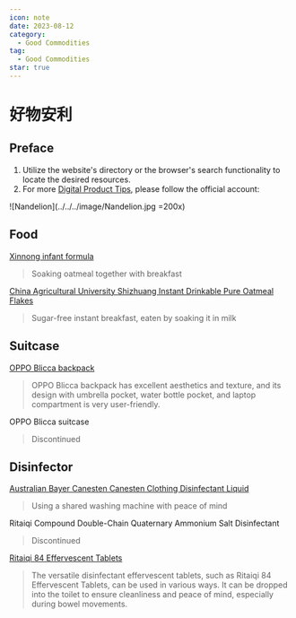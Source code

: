 ```yaml
---
icon: note
date: 2023-08-12
category:
  - Good Commodities
tag:
  - Good Commodities
star: true
---
```


# 好物安利

## Preface

1. Utilize the website's directory or the browser's search functionality to locate the desired resources.
2. For more [Digital Product Tips](https://mp.weixin.qq.com/mp/appmsgalbum?__biz=Mzg5MDg3NzYwNg==&action=getalbum&album_id=2686321010140561411#wechat_redirect), please follow the official account:

![Nandelion](../../../image/Nandelion.jpg =200x)

## Food

[Xinnong infant formula](https://m.tb.cn/h.52tV1PK)
> Soaking oatmeal together with breakfast

[China Agricultural University Shizhuang Instant Drinkable Pure Oatmeal Flakes](https://m.tb.cn/h.52cBWYS)
> Sugar-free instant breakfast, eaten by soaking it in milk

## Suitcase

[OPPO Blicca backpack](https://j.youzan.com/0zd3S6)
> OPPO Blicca backpack has excellent aesthetics and texture, and its design with umbrella pocket, water bottle pocket, and laptop compartment is very user-friendly.

OPPO Blicca suitcase
> Discontinued

## Disinfector

[Australian Bayer Canesten Canesten Clothing Disinfectant Liquid](https://m.tb.cn/h.5XRxbW4)
> Using a shared washing machine with peace of mind

Ritaiqi Compound Double-Chain Quaternary Ammonium Salt Disinfectant
> Discontinued

[Ritaiqi 84 Effervescent Tablets](https://m.tb.cn/h.52XZoLZ?tk=6m3LdwcEDao)
> The versatile disinfectant effervescent tablets, such as Ritaiqi 84 Effervescent Tablets, can be used in various ways. It can be dropped into the toilet to ensure cleanliness and peace of mind, especially during bowel movements.